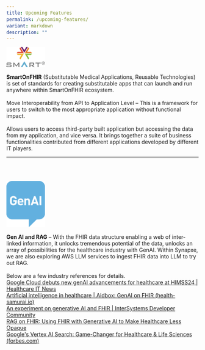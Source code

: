 ```yaml
---
title: Upcoming Features
permalink: /upcoming-features/
variant: markdown
description: ""
---
```

<p></p>
<div class="isomer-image-wrapper">
<img style="width: 20%;" height="auto" width="100%" alt="" src="/images/Icons and Logos/smart_logo_3.svg">
</div>
<p><strong>SmartOnFHIR</strong> (Substitutable Medical Applications, Reusable
Technologies) is set of standards for creating substitutable apps that
can launch and run anywhere within SmartOnFHIR ecosystem.
<br>
<br>Move Interoperability from API to Application Level – This is a framework
for users to switch to the most appropriate application without functional
impact. &nbsp;
<br>
<br>Allows users to access third-party built application but accessing the
data from my application, and vice versa. It brings together a suite of
business functionalities contributed from different applications developed
by different IT players.</p>
<p></p>
<hr>
<p></p>
<p>
<br>
<br>
</p>
<p></p>
<div class="isomer-image-wrapper">
<img style="width: 20%;" height="auto" width="100%" alt="" src="/images/Icons and Logos/GenAI.svg">
</div>
<p><strong>Gen AI and RAG</strong> – With the FHIR data structure enabling
a web of inter-linked information, it unlocks tremendous potential of the
data, unlocks an array of possibilities for the healthcare industry with
GenAI. Within Synapxe, we are also exploring AWS LLM services to ingest
FHIR data into LLM to try out RAG.
<br>
<br>Below are a few industry references for details.
<br><a href="https://www.healthcareitnews.com/news/google-cloud-debuts-new-genai-advancements-healthcare-himss24" rel="noopener nofollow" target="_blank">Google Cloud debuts new genAI advancements for healthcare at HIMSS24 | Healthcare IT News</a>
<br><a href="https://www.health-samurai.io/aidbox/resources/ai" rel="noopener nofollow" target="_blank">Artificial intelligence in healthcare | Aidbox: GenAI on FHIR (health-samurai.io)</a>
<br><a href="https://community.intersystems.com/post/experiment-generative-ai-and-fhir" rel="noopener nofollow" target="_blank">An experiment on generative AI and FHIR | InterSystems Developer Community</a>
<br><a href="https://www.youtube.com/watch?v=15WsB8FZz8U" rel="noopener nofollow" target="_blank">RAG on FHIR: Using FHIR with Generative AI to Make Healthcare Less Opaque</a>
<br><a href="https://www.forbes.com/sites/stevemcdowell/2023/10/11/google-clouds-vertex-ai-search-a-game-changer-for-healthcare--life-sciences/" rel="noopener nofollow" target="_blank">Google's Vertex AI Search: Game-Changer for Healthcare &amp; Life Sciences (forbes.com)</a>
<br>
</p>
<p></p>